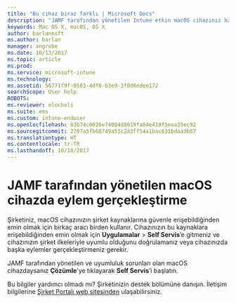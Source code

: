 ```yaml
---
title: "Bu cihaz biraz farklı | Microsoft Docs"
description: "JAMF tarafından yönetilen Intune etkin macOS cihazınız hakkında daha fazla bilgi edinin."
keywords: Mac OS X, macOS, OS X
author: barlanmsft
ms.author: barlan
manager: angrobe
ms.date: 10/13/2017
ms.topic: article
ms.prod: 
ms.service: microsoft-intune
ms.technology: 
ms.assetid: 56771f9f-0583-4df8-b3e9-3f0d8edee172
searchScope: User help
ROBOTS: 
ms.reviewer: elocholi
ms.suite: ems
ms.custom: intune-enduser
ms.openlocfilehash: 83b74c0026e74084d8019fa84e419f5eaa35ec92
ms.sourcegitcommit: 2707a5fb68749a51c2a3ff54a1bac631bdaa3b87
ms.translationtype: HT
ms.contentlocale: tr-TR
ms.lasthandoff: 10/18/2017
---
```

# <a name="performing-actions-on-a-macos-device-managed-by-jamf"></a>JAMF tarafından yönetilen macOS cihazda eylem gerçekleştirme

Şirketiniz, macOS cihazınızın şirket kaynaklarına güvenle erişebildiğinden emin olmak için birkaç aracı birden kullanır. Cihazınızın bu kaynaklara erişebildiğinden emin olmak için **Uygulamalar** > **Self Servis**’e gitmeniz ve cihazınızın şirket ilkeleriyle uyumlu olduğunu doğrulamanız veya cihazınızda başka eylemler gerçekleştirmeniz gerekir.

JAMF tarafından yönetilen ve uyumluluk sorunları olan macOS cihazdaysanız **Çözümle**’ye tıklayarak **Self Servis**’i başlatın.

Bu bilgiler yardımcı olmadı mı? Şirketinizin destek bölümüne danışın. İletişim bilgilerine [Şirket Portalı web sitesinden](https://portal.manage.microsoft.com) ulaşabilirsiniz.
